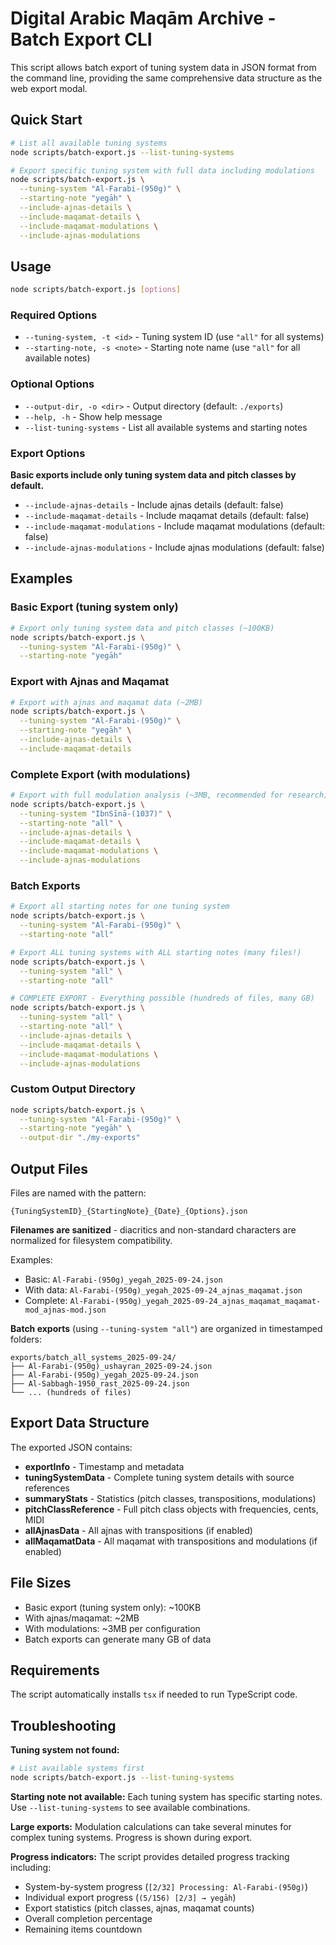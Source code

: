 # Digital Arabic Maqām Archive - Batch Export CLI

This script allows batch export of tuning system data in JSON format from the command line, providing the same comprehensive data structure as the web export modal.

## Quick Start

```bash
# List all available tuning systems
node scripts/batch-export.js --list-tuning-systems

# Export specific tuning system with full data including modulations
node scripts/batch-export.js \
  --tuning-system "Al-Farabi-(950g)" \
  --starting-note "yegāh" \
  --include-ajnas-details \
  --include-maqamat-details \
  --include-maqamat-modulations \
  --include-ajnas-modulations
```

## Usage

```bash
node scripts/batch-export.js [options]
```

### Required Options

- `--tuning-system, -t <id>` - Tuning system ID (use `"all"` for all systems)
- `--starting-note, -s <note>` - Starting note name (use `"all"` for all available notes)

### Optional Options

- `--output-dir, -o <dir>` - Output directory (default: `./exports`)
- `--help, -h` - Show help message
- `--list-tuning-systems` - List all available systems and starting notes

### Export Options

**Basic exports include only tuning system data and pitch classes by default.**

- `--include-ajnas-details` - Include ajnas details (default: false)
- `--include-maqamat-details` - Include maqamat details (default: false)
- `--include-maqamat-modulations` - Include maqamat modulations (default: false)
- `--include-ajnas-modulations` - Include ajnas modulations (default: false)

## Examples

### Basic Export (tuning system only)
```bash
# Export only tuning system data and pitch classes (~100KB)
node scripts/batch-export.js \
  --tuning-system "Al-Farabi-(950g)" \
  --starting-note "yegāh"
```

### Export with Ajnas and Maqamat
```bash
# Export with ajnas and maqamat data (~2MB)
node scripts/batch-export.js \
  --tuning-system "Al-Farabi-(950g)" \
  --starting-note "yegāh" \
  --include-ajnas-details \
  --include-maqamat-details
```

### Complete Export (with modulations)
```bash
# Export with full modulation analysis (~3MB, recommended for research)
node scripts/batch-export.js \
  --tuning-system "IbnSīnā-(1037)" \
  --starting-note "all" \
  --include-ajnas-details \
  --include-maqamat-details \
  --include-maqamat-modulations \
  --include-ajnas-modulations
```

### Batch Exports
```bash
# Export all starting notes for one tuning system
node scripts/batch-export.js \
  --tuning-system "Al-Farabi-(950g)" \
  --starting-note "all"

# Export ALL tuning systems with ALL starting notes (many files!)
node scripts/batch-export.js \
  --tuning-system "all" \
  --starting-note "all"

# COMPLETE EXPORT - Everything possible (hundreds of files, many GB)
node scripts/batch-export.js \
  --tuning-system "all" \
  --starting-note "all" \
  --include-ajnas-details \
  --include-maqamat-details \
  --include-maqamat-modulations \
  --include-ajnas-modulations
```


### Custom Output Directory
```bash
node scripts/batch-export.js \
  --tuning-system "Al-Farabi-(950g)" \
  --starting-note "yegāh" \
  --output-dir "./my-exports"
```

## Output Files

Files are named with the pattern:
```
{TuningSystemID}_{StartingNote}_{Date}_{Options}.json
```

**Filenames are sanitized** - diacritics and non-standard characters are normalized for filesystem compatibility.

Examples:
- Basic: `Al-Farabi-(950g)_yegah_2025-09-24.json`
- With data: `Al-Farabi-(950g)_yegah_2025-09-24_ajnas_maqamat.json`
- Complete: `Al-Farabi-(950g)_yegah_2025-09-24_ajnas_maqamat_maqamat-mod_ajnas-mod.json`

**Batch exports** (using `--tuning-system "all"`) are organized in timestamped folders:
```
exports/batch_all_systems_2025-09-24/
├── Al-Farabi-(950g)_ushayran_2025-09-24.json
├── Al-Farabi-(950g)_yegah_2025-09-24.json
├── Al-Sabbagh-1950_rast_2025-09-24.json
└── ... (hundreds of files)
```

## Export Data Structure

The exported JSON contains:

- **exportInfo** - Timestamp and metadata
- **tuningSystemData** - Complete tuning system details with source references
- **summaryStats** - Statistics (pitch classes, transpositions, modulations)
- **pitchClassReference** - Full pitch class objects with frequencies, cents, MIDI
- **allAjnasData** - All ajnas with transpositions (if enabled)
- **allMaqamatData** - All maqamat with transpositions and modulations (if enabled)

## File Sizes

- Basic export (tuning system only): ~100KB
- With ajnas/maqamat: ~2MB
- With modulations: ~3MB per configuration
- Batch exports can generate many GB of data

## Requirements

The script automatically installs `tsx` if needed to run TypeScript code.

## Troubleshooting

**Tuning system not found:**
```bash
# List available systems first
node scripts/batch-export.js --list-tuning-systems
```

**Starting note not available:**
Each tuning system has specific starting notes. Use `--list-tuning-systems` to see available combinations.

**Large exports:**
Modulation calculations can take several minutes for complex tuning systems. Progress is shown during export.

**Progress indicators:**
The script provides detailed progress tracking including:
- System-by-system progress (`[2/32] Processing: Al-Farabi-(950g)`)
- Individual export progress (`(5/156) [2/3] → yegāh`)
- Export statistics (pitch classes, ajnas, maqamat counts)
- Overall completion percentage
- Remaining items countdown